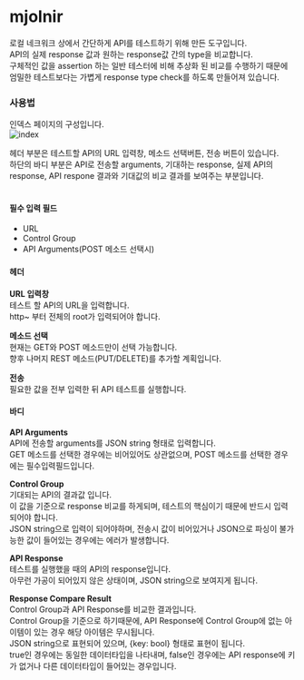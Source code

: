 # mjolnir

로컬 네크워크 상에서 간단하게 API를 테스트하기 위해 만든 도구입니다.<br />
API의 실제 response 값과 원하는 response값 간의 type을 비교합니다.<br />
구체적인 값을 assertion 하는 일반 테스터에 비해 추상화 된 비교를 수행하기 때문에 엄밀한 테스트보다는 가볍게 response type check를 하도록 만들어져 있습니다.<br />

### 사용법

인덱스 페이지의 구성입니다.<br />
![index](https://github.com/jamanvo/jamanvo.github.io/blob/master/assets/img/post/mjolnir_index.png)

헤더 부분은 테스트할 API의 URL 입력창, 메소드 선택버튼, 전송 버튼이 있습니다.<br />
하단의 바디 부분은 API로 전송할 arguments, 기대하는 response, 실제 API의 response, API respone 결과와 기대값의 비교 결과를 보여주는 부분입니다.<br /><br />

#### 필수 입력 필드
* URL
* Control Group
* API Arguments(POST 메소드 선택시)

#### 헤더

**URL 입력창**<br />
테스트 할 API의 URL을 입력합니다.<br />
http~ 부터 전체의 root가 입력되어야 합니다.<br />

**메소드 선택**<br />
현재는 GET와 POST 메소드만이 선택 가능합니다.<br />
향후 나머지 REST 메소드(PUT/DELETE)를 추가할 계획입니다. <br />

**전송**<br />
필요한 값을 전부 입력한 뒤 API 테스트를 실행합니다.<br />

#### 바디

**API Arguments**<br />
API에 전송할 arguments를 JSON string 형태로 입력합니다.<br />
GET 메소드를 선택한 경우에는 비어있어도 상관없으며, POST 메소드를 선택한 경우에는 필수입력필드입니다.<br />

**Control Group**<br />
기대되는 API의 결과값 입니다.<br />
이 값을 기준으로 response 비교를 하게되며, 테스트의 핵심이기 때문에 반드시 입력되어야 합니다.<br />
JSON string으로 입력이 되어야하며, 전송시 값이 비어있거나 JSON으로 파싱이 불가능한 값이 들어있는 경우에는 에러가 발생합니다.<br />

**API Response**<br />
테스트를 실행했을 때의 API의 response입니다.<br />
아무런 가공이 되어있지 않은 상태이며, JSON string으로 보여지게 됩니다.<br />

**Response Compare Result**<br />
Control Group과 API Response를 비교한 결과입니다.<br />
Control Group을 기준으로 하기때문에, API Response에 Control Group에 없는 아이템이 있는 경우 해당 아이템은 무시됩니다.<br />
JSON string으로 표현되어 있으며, {key: bool} 형태로 표현이 됩니다.<br />
true인 경우에는 동일한 데이터타입을 나타내며, false인 경우에는 API response에 키가 없거나 다른 데이터타입이 들어있는 경우입니다.<br />
